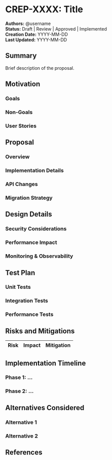 # CREP-XXXX: Title

**Authors:** @username  
**Status:** Draft | Review | Approved | Implemented  
**Creation Date:** YYYY-MM-DD  
**Last Updated:** YYYY-MM-DD

## Summary
Brief description of the proposal.

## Motivation
### Goals
### Non-Goals  
### User Stories

## Proposal
### Overview
### Implementation Details
### API Changes
### Migration Strategy

## Design Details
### Security Considerations
### Performance Impact
### Monitoring & Observability

## Test Plan
### Unit Tests
### Integration Tests
### Performance Tests

## Risks and Mitigations
| Risk | Impact | Mitigation |
|------|--------|------------|

## Implementation Timeline
### Phase 1: ...
### Phase 2: ...

## Alternatives Considered
### Alternative 1
### Alternative 2

## References